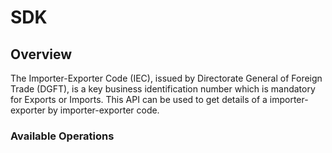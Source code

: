 # SDK

## Overview

The Importer-Exporter Code (IEC), issued by Directorate General of Foreign Trade (DGFT), is a key business identification number which is mandatory for Exports or Imports. This API can be used to get details of a importer-exporter by importer-exporter code.

### Available Operations

